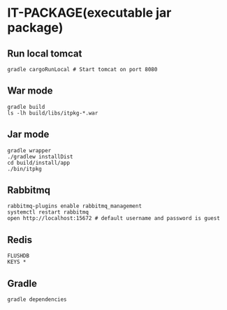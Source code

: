 IT-PACKAGE(executable jar package)
===============================

## Run local tomcat
    gradle cargoRunLocal # Start tomcat on port 8080


## War mode
    gradle build
    ls -lh build/libs/itpkg-*.war


## Jar mode
    gradle wrapper
    ./gradlew installDist
    cd build/install/app
    ./bin/itpkg


## Rabbitmq
    rabbitmq-plugins enable rabbitmq_management
    systemctl restart rabbitmq
    open http://localhost:15672 # default username and password is guest

## Redis
    FLUSHDB
    KEYS *

## Gradle
    gradle dependencies




